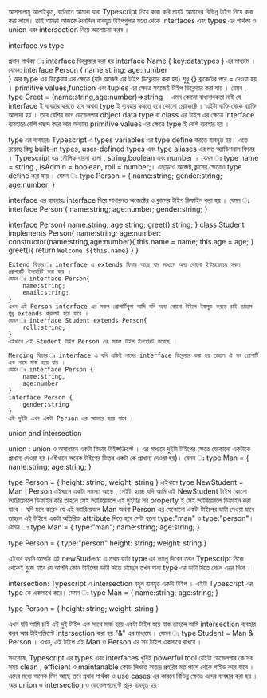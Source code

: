 আসসালামু আলাইকুম, বর্তমানে আমারা যারা Typescript নিয়ে কাজ করি প্রায়ই আমাদের বিভিন্ন টাইপ নিয়ে কাজ করা লাগে। তাই আমরা আজকে দৈনন্দিন ব্যবহৃত টাইপগুলার মধ্যে থেকে interfaces এবং types এর পার্থক্য ও union এবং intersection নিয়ে আলোচনা করব ।

interface vs type 

প্রধান পার্থক্য ঃ interface ডিক্লেয়ার করা হয় interface Name {
    key:datatypes
}  এর মাধ্যমে । 
যেমন: interface Person {
    name:string;
    age:number  
}
আর type এর ডিক্লেয়ার এর ক্ষেত্রে (যদি অব্জেক্ট এর টাইপ ডিক্লেয়ার করা হয়) শুধু {} ব্রাকেটের পরে = দেওয়া হয় । primitive values,function এবং tuples এর ক্ষেত্রে সহজেই টাইপ ডিক্লেয়ার করা যায় । 
যেমন , type Greet =  (name:string,age:number)=>string । 
এমন কোনো বাধ্যবাধকতা নাই যে interface ই ব্যবহার করতে হবে অথবা type ই ব্যবহার করতে হবে কোনো প্রোজেক্টে । এইটা ব্যক্তি থেকে ব্যাক্তি আলাদা হয় । তবে বেশির ভাগ ডেভেলপার object data type বা class এর টাইপ এর ক্ষেত্রে interface ব্যবহারে বেশি পছন্দ করে আর অন্যান্য primitive values এর ক্ষেত্রে type ই বেশি ব্যবহার হয় ।

type এর ব্যবহারঃ Typescript এ types variables এর type define করতে ব্যবহৃত হয়।
এতে রয়েছে কিছু built-in types, user-defined types এবং type aliases এর মত অ্যাডিশনাল ফিচার । Typescript এর মৌলিক ধারনা হলো , string,boolean এবং number । যেমন ঃ type name = string , isAdmin = boolean, roll = number;। এছাড়াও অব্জেক্ট,ক্লাসের ক্ষেত্রেও type define করা যায় । যেমন ঃ type Person = {
    name:string;
    gender:string;
    age:number;
}


interface এর ব্যবহারঃ interface দিয়ে সাধারনত অব্জেক্টের ও ক্লাসের টাইপ ডিফাইন করা হয় । যেমন ঃ interface Person {
    name:string;
    age:number;
    gender:string;
}

interface Person{
    name:string;
    age:string;
    greet():string;
}
class Student implements Person{
    name:string;
    age:number:
    constructor(name:string,age:number){
        this.name = name;
        this.age = age;
    }
    greet(){
        return `Welcome ${this.name}`
    }
}

    Extend ফিচার ঃ interface এ extends ফিচার আছে যার মাধ্যমে অন্য কোনো ইন্টারফেচের সকল প্রোপারটি ইনহেরিট করা যায় । 
    যেমন ঃ interface Person{
        name:string;
        email:string;
    }  
    এখন এই Person interface এর সকল প্রোপার্টিগুলা আমি যদি অন্য কোনো টাইপে ইঙ্কলুড করতে চাই তাহলে শুধু extends করলেই হয়ে যাবে । 
    যেমন ঃ interface Student extends Person{
        roll:string;
    }
    এইখানে এই Student টাইপ Person এর সকল টাইপ ইনহেরিট করেছে । 

    Merging ফিচার ঃ interface এ যদি একিই নামের interface ডিক্লেয়ার করা হয় তাহলে ঐ সব প্রোপার্টি এক নামে মার্জ হয়ে যায় । 
    যেমন ঃ interface Person {
        name:string,
        age:number
    }
    interface Person {
        gender:string
    }
    এই দুইটা এখন একটা Person এর আন্ডারে হয়ে যাবে । 


union and intersection 

union : union ও অসাধারন একটা ফিচার টাইপ্সক্রিপ্টে । এর মাধ্যমে দুইটা টাইপের ক্ষেত্রে যেকোনো একটাকে প্রাধান্য দেওয়া হয় (এইখানে অনেক টাইপের ভিতর একটা কে প্রাধান্য দেওয়া হয়)। 
যেমন ঃ type Man = {
    name:string;
    age:string;
}

type Person = {
    height: string;
    weight: string
}
এইখানে type NewStudent = Man | Person 
এইখানে একটা সমস্যা আছে , সেইটা হচ্ছে যদি আমি এই NewStudent টাইপ কোনো ভ্যারিয়েবলে ডিফাইন করি তাহলে সেই ভ্যারিয়েবলে এই দুইটার সব property ই সেই ভ্যারিয়েবলে ডিফাইন করা যাবে । যদি মনে করেন যে এই ভ্যারিয়েবলে Man অথবা Person এর যেকোনো একটা টাইপের ডাটা দেওয়া যাবে তাহলে এই টাইপে একটা অতিরিক্ত  attribute দিতে হবে সেটা হলো type:"man" ও type:"person"।
যেমন ঃ type Man = {
    type:"man";
    name:string;
    age:string;
}

type Person = {
    type:"person"
    height: string;
    weight: string
}

এইবার যখনি আপনি এই newStudent এ প্রথম ডাটা type এর ভ্যালু দিবেন তখন Typescript নিজে থেকেই বুজে যাবে যে আপনি কোন টাইপের ডাটা দিতে চাচ্ছেন তখন অন্য type এর ডাটা দিতে গেলে এরর দিবে । 

intersection:  Typescript এ intersection বহুল ব্যবহৃত একটা টাইপ । এইটা Typescript এর type কে একসাথে করে। 
যেমন ঃ type Man = {
    name:string;
    age:string;
}

type Person = {
    height: string;
    weight: string
}

এখন যদি আমি চাই এই দুই টাইপ এক সাথে মার্জ হয়ে একটা টাইপ হয়ে যাক তাহলে আমি intersection ব্যবহার করব আর টাইপস্ক্রিপ্টে intersection করা হয় "&" এর মাধ্যমে । 
যেমন ঃ type Student = Man & Person । এখন, এই টাইপ এই Man ও Person এর সব টাইপ 
একসাথে রাখবে । 


সবশেষে, Typescript এর types এবং interfaces খুবিই powerful tool যেইটা ডেভেলপার কে সব সময় clean , efficient ও maintanable কোড লিখতে অতন্দ্র প্রহরির মত পাশে থেকে গাইড করে যাবে । এদের মধ্যে অনেক মিল আছে তবে প্রধান পার্থক্য ও use cases এর কারনে বিভিন্ন ক্ষেত্রে এদের ব্যবহার করা হয় । 
আর union ও intersection ও ডেভেলপমেন্টে প্রচুর ব্যবহৃত হয়।




